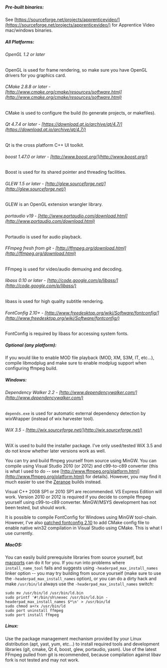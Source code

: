 ##### Pre-built binaries:
See [https://sourceforge.net/projects/apprenticevideo/](https://sourceforge.net/projects/apprenticevideo/) for Apprentice Video mac/windows binaries.

##### All Platforms:
###### OpenGL 1.2 or later
OpenGL is used for frame rendering, so make sure you have OpenGL drivers for you graphics card.

###### CMake 2.8.8 or later - [http://www.cmake.org/cmake/resources/software.html](http://www.cmake.org/cmake/resources/software.html)
CMake is used to configure the build (to generate projects, or makefiles).

###### Qt 4.7.4 or later - [https://download.qt.io/archive/qt/4.7/](https://download.qt.io/archive/qt/4.7/)
Qt is the cross platform C++ UI toolkit.

###### boost 1.47.0 or later - [http://www.boost.org/](http://www.boost.org/)
Boost is used for its shared pointer and threading facilities.

###### GLEW 1.5 or later - [http://glew.sourceforge.net/](http://glew.sourceforge.net/)
GLEW is an OpenGL extension wrangler library.

###### portaudio v19 - [http://www.portaudio.com/download.html](http://www.portaudio.com/download.html)
Portaudio is used for audio playback.

###### FFmpeg fresh from git - [http://ffmpeg.org/download.html](http://ffmpeg.org/download.html)
FFmpeg is used for video/audio demuxing and decoding.

###### libass 0.10 or later - [http://code.google.com/p/libass/](http://code.google.com/p/libass/)
libass is used for high quality subtitle rendering.

###### FontConfig 2.10+ - [http://www.freedesktop.org/wiki/Software/fontconfig/](http://www.freedesktop.org/wiki/Software/fontconfig/)
FontConfig is required by libass for accessing system fonts.

##### Optional (any platform):
If you would like to enable MOD file playback (MOD, XM, S3M, IT, etc...), compile libmodplug and make sure to enable modplug support when configuring ffmpeg build.

##### Windows:
###### Dependency Walker 2.2 - [http://www.dependencywalker.com/](http://www.dependencywalker.com/)
`depends.exe` is used for automatic external dependency detection by wixWrapper (instead of wix harvester tool).

###### WiX 3.5 - [http://wix.sourceforge.net/](http://wix.sourceforge.net/)
WiX is used to build the installer package.  I've only used/tested WiX 3.5 and do not know whether later versions work as well.

You can try and build ffmpeg yourself from source using MinGW.  You can compile using Visual Studio 2010 (or 2012) and c99-to-c89 converter (this is what I used to do -- see [http://www.ffmpeg.org/platform.html](http://www.ffmpeg.org/platform.html) for details).  However, you may find it much easier to use the [Zeranoe](http://ffmpeg.zeranoe.com/builds/) builds instead.

Visual C++ 2008 SP1 or 2010 SP1 are recommended. VS Express Edition will work. Version 2010 or 2012 is required if you decide to compile ffmpeg yourself using c99-to-c89 converter. MinGW/MSYS development has not been tested, but should work.

It is possible to compile FontConfig for Windows using MinGW
tool-chain.  However, I've also [patched fontconfig 2.10](http://sourceforge.net/projects/apprenticevideo/files/fontconfig-2.10.x-cmake-patches-for-win32/) to add
CMake config file to enable native win32 compilation in
Visual Studio using CMake.  This is what I use currently.

##### MacOS:
You can easily build prerequisite libraries from source yourself, but [macports](http://www.macports.org/) can do it for you.  If you run into problems where `install_name_tool` fails and suggests using `-headerpad_max_install_names` linker option -- you may try building from source yourself (make sure to use the
`-headerpad_max_install_names` option), or you can do a dirty hack and make `/usr/bin/ld` always use the `-headerpad_max_install_names` switch:
```
sudo mv /usr/bin/ld /usr/bin/ld.bin
sudo printf '#!/bin/sh\nexec /usr/bin/ld.bin -headerpad_max_install_names $*\n' > /usr/bin/ld
sudo chmod a+rx /usr/bin/ld
sudo port uninstall ffmpeg
sudo port install ffmpeg
```

##### Linux:
Use the package management mechanism provided by your Linux distribution (apt, yast, yum, etc...) to install required tools and development libraries (git, cmake, Qt 4, boost, glew, portaudio, yasm).  Use of the latest FFmpeg pulled from git is recommended, because compilation against libav fork is not tested and may not work.
